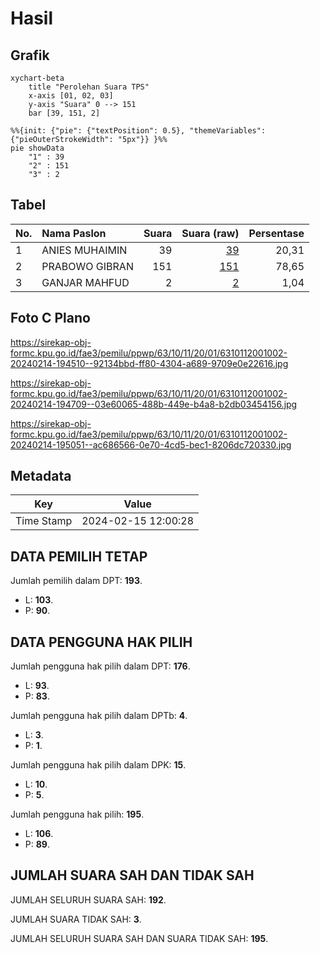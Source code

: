 # Hasil

## Grafik

```mermaid
xychart-beta
    title "Perolehan Suara TPS"
    x-axis [01, 02, 03]
    y-axis "Suara" 0 --> 151
    bar [39, 151, 2]
```

```mermaid
%%{init: {"pie": {"textPosition": 0.5}, "themeVariables": {"pieOuterStrokeWidth": "5px"}} }%%
pie showData
    "1" : 39
    "2" : 151
    "3" : 2
```

## Tabel

| No. | Nama Paslon    | Suara | Suara (raw) | Persentase |
|:--- |:-------------- | -----:| -----------:| ----------:|
| 1   | ANIES MUHAIMIN | 39    | [39][p-1]   | 20,31      |
| 2   | PRABOWO GIBRAN | 151   | [151][p-2]  | 78,65      |
| 3   | GANJAR MAHFUD  | 2     | [2][p-3]    | 1,04       |


[p-1]: https://github.com/gigit-pemilu/pemilu-2024/blob/main/pilpres/hitung-suara/sub/63-kalimantan-selatan/sub/10-tanah-bumbu/sub/11-kusan-tengah/sub/2001-saring-sungai-bubu/sub/002-tps/sub/paslon-1.txt
[p-2]: https://github.com/gigit-pemilu/pemilu-2024/blob/main/pilpres/hitung-suara/sub/63-kalimantan-selatan/sub/10-tanah-bumbu/sub/11-kusan-tengah/sub/2001-saring-sungai-bubu/sub/002-tps/sub/paslon-2.txt
[p-3]: https://github.com/gigit-pemilu/pemilu-2024/blob/main/pilpres/hitung-suara/sub/63-kalimantan-selatan/sub/10-tanah-bumbu/sub/11-kusan-tengah/sub/2001-saring-sungai-bubu/sub/002-tps/sub/paslon-3.txt

## Foto C Plano

https://sirekap-obj-formc.kpu.go.id/fae3/pemilu/ppwp/63/10/11/20/01/6310112001002-20240214-194510--92134bbd-ff80-4304-a689-9709e0e22616.jpg

https://sirekap-obj-formc.kpu.go.id/fae3/pemilu/ppwp/63/10/11/20/01/6310112001002-20240214-194709--03e60065-488b-449e-b4a8-b2db03454156.jpg

https://sirekap-obj-formc.kpu.go.id/fae3/pemilu/ppwp/63/10/11/20/01/6310112001002-20240214-195051--ac686566-0e70-4cd5-bec1-8206dc720330.jpg


## Metadata

| Key        | Value               |
| ---------- | ------------------- |
| Time Stamp | 2024-02-15 12:00:28 |


## DATA PEMILIH TETAP

Jumlah pemilih dalam DPT: **193**.
 * L: **103**.
 * P: **90**.

## DATA PENGGUNA HAK PILIH

Jumlah pengguna hak pilih dalam DPT: **176**.
 * L: **93**.
 * P: **83**.

Jumlah pengguna hak pilih dalam DPTb: **4**.
 * L: **3**.
 * P: **1**.

Jumlah pengguna hak pilih dalam DPK: **15**.
 * L: **10**.
 * P: **5**.

Jumlah pengguna hak pilih: **195**.
 * L: **106**.
 * P: **89**.

## JUMLAH SUARA SAH DAN TIDAK SAH

JUMLAH SELURUH SUARA SAH: **192**.

JUMLAH SUARA TIDAK SAH: **3**.

JUMLAH SELURUH SUARA SAH DAN SUARA TIDAK SAH: **195**.


